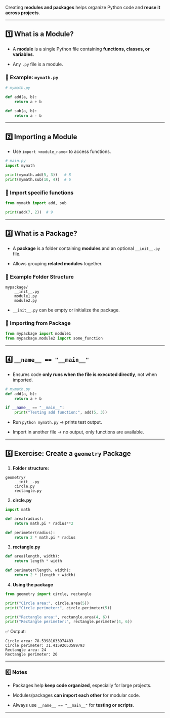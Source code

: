 
Creating **modules and packages** helps organize Python code and **reuse it across projects**.

---

## 1️⃣ What is a Module?

- A **module** is a single Python file containing **functions, classes, or variables**.
    
- Any `.py` file is a module.
    

### 🔹 Example: `mymath.py`

```python
# mymath.py

def add(a, b):
    return a + b

def sub(a, b):
    return a - b
```

---

## 2️⃣ Importing a Module

- Use `import <module_name>` to access functions.
    

```python
# main.py
import mymath

print(mymath.add(5, 3))   # 8
print(mymath.sub(10, 4))  # 6
```

### 🔹 Import specific functions

```python
from mymath import add, sub

print(add(7, 2))  # 9
```

---

## 3️⃣ What is a Package?

- A **package** is a folder containing **modules** and an optional `__init__.py` file.
    
- Allows grouping **related modules** together.
    

### 🔹 Example Folder Structure

```
mypackage/
    __init__.py
    module1.py
    module2.py
```

- `__init__.py` can be empty or initialize the package.
    

### 🔹 Importing from Package

```python
from mypackage import module1
from mypackage.module2 import some_function
```

---

## 4️⃣ `__name__ == "__main__"`

- Ensures code **only runs when the file is executed directly**, not when imported.
    

```python
# mymath.py
def add(a, b):
    return a + b

if __name__ == "__main__":
    print("Testing add function:", add(5, 3))
```

- Run `python mymath.py` → prints test output.
    
- Import in another file → no output, only functions are available.
    

---

## 5️⃣ Exercise: Create a `geometry` Package

1. **Folder structure:**
    

```
geometry/
    __init__.py
    circle.py
    rectangle.py
```

2. **circle.py**
    

```python
import math

def area(radius):
    return math.pi * radius**2

def perimeter(radius):
    return 2 * math.pi * radius
```

3. **rectangle.py**
    

```python
def area(length, width):
    return length * width

def perimeter(length, width):
    return 2 * (length + width)
```

4. **Using the package**
    

```python
from geometry import circle, rectangle

print("Circle area:", circle.area(5))
print("Circle perimeter:", circle.perimeter(5))

print("Rectangle area:", rectangle.area(4, 6))
print("Rectangle perimeter:", rectangle.perimeter(4, 6))
```

✅ Output:

```
Circle area: 78.53981633974483
Circle perimeter: 31.41592653589793
Rectangle area: 24
Rectangle perimeter: 20
```

---

### 6️⃣ Notes

- Packages help **keep code organized**, especially for large projects.
    
- Modules/packages **can import each other** for modular code.
    
- Always use `__name__ == "__main__"` for **testing or scripts**.
    

---
